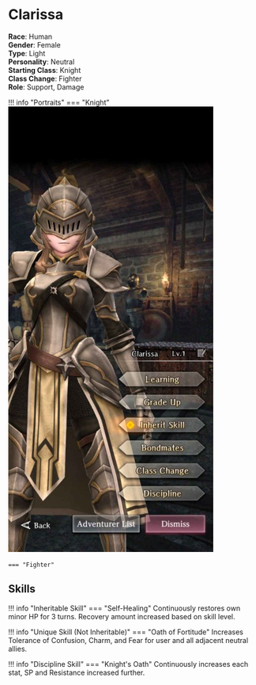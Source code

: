 # Clarissa

**Race**: Human  
**Gender**: Female  
**Type**: Light  
**Personality**: Neutral  
**Starting Class**: Knight  
**Class Change**: Fighter  
**Role**: Support, Damage

!!! info "Portraits"
    === "Knight"
        ![](../img/clarissa-knight.jpg)

    === "Fighter"

## Skills

!!! info "Inheritable Skill"
    === "Self-Healing"
        Continuously restores own minor HP for 3 turns. Recovery amount increased based on skill level.

!!! info "Unique Skill (Not Inheritable)"
    === "Oath of Fortitude"
        Increases Tolerance of Confusion, Charm, and Fear for user and all adjacent neutral allies.

!!! info "Discipline Skill"
    === "Knight's Oath"
        Continuously increases each stat, SP and Resistance increased further.